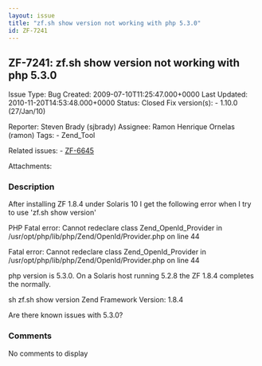 ```yaml
---
layout: issue
title: "zf.sh show version not working with php 5.3.0"
id: ZF-7241
---
```


ZF-7241: zf.sh show version not working with php 5.3.0
------------------------------------------------------

 Issue Type: Bug Created: 2009-07-10T11:25:47.000+0000 Last Updated: 2010-11-20T14:53:48.000+0000 Status: Closed Fix version(s): - 1.10.0 (27/Jan/10)
 
 Reporter:  Steven Brady (sjbrady)  Assignee:  Ramon Henrique Ornelas (ramon)  Tags: - Zend\_Tool
 
 Related issues: - [ZF-6645](/issues/browse/ZF-6645)
 
 Attachments: 
### Description

After installing ZF 1.8.4 under Solaris 10 I get the following error when I try to use 'zf.sh show version'

PHP Fatal error: Cannot redeclare class Zend\_OpenId\_Provider in /usr/opt/php/lib/php/Zend/OpenId/Provider.php on line 44

Fatal error: Cannot redeclare class Zend\_OpenId\_Provider in /usr/opt/php/lib/php/Zend/OpenId/Provider.php on line 44

php version is 5.3.0. On a Solaris host running 5.2.8 the ZF 1.8.4 completes the normally.

sh zf.sh show version Zend Framework Version: 1.8.4

Are there known issues with 5.3.0?

 

 

### Comments

No comments to display